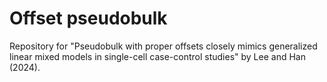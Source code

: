 # Offset pseudobulk
Repository for "Pseudobulk with proper offsets closely mimics generalized linear mixed models in single-cell case-control studies" by Lee and Han (2024).
